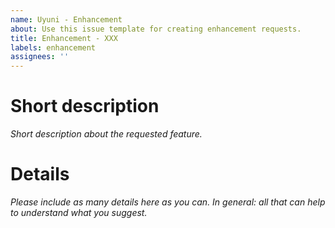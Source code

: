 ```yaml
---
name: Uyuni - Enhancement
about: Use this issue template for creating enhancement requests.
title: Enhancement - XXX
labels: enhancement
assignees: ''
---
```


# Short description

_Short description about the requested feature._

# Details

_Please include as many details here as you can._
_In general: all that can help to understand what you suggest._
